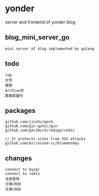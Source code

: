 # yonder
server and frontend of yonder blog 

## blog_mini_server_go
    mini server of blog implemented by golang
    
## todo
    log 
    分页
    搜索
    Archive页
    数据库备份

## packages
    github.com/jinzhu/gorm
    github.com/gin-gonic/gin
    github.com/garyburd/redigo/redis

    // It protects sites from XSS attacks
    github.com/microcosm-cc/bluemonday

## changes
    connect to mysql
    connect to redis
    注册登陆
    分类CRUD
    文章CRUD
